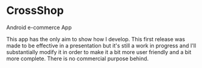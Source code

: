 # CrossShop
Android e-commerce App

This app has the only aim to show how I develop. This first release was made to be effective in a presentation but it's still a work in progress and I'll substantially modify it in order to make it a bit more user friendly and a bit more complete.
There is no commercial purpose behind.
